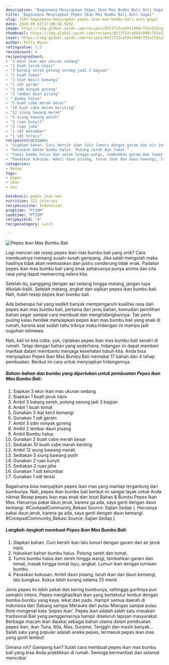 ```yaml
---
description: "Bagaimana Menyiapkan Pepes Ikan Mas Bumbu Bali Anti Gagal"
title: "Bagaimana Menyiapkan Pepes Ikan Mas Bumbu Bali Anti Gagal"
slug: 3193-bagaimana-menyiapkan-pepes-ikan-mas-bumbu-bali-anti-gagal
date: 2020-09-02T17:00:58.929Z
image: https://img-global.cpcdn.com/recipes/8573712ca591c000/751x532cq70/pepes-ikan-mas-bumbu-bali-foto-resep-utama.jpg
thumbnail: https://img-global.cpcdn.com/recipes/8573712ca591c000/751x532cq70/pepes-ikan-mas-bumbu-bali-foto-resep-utama.jpg
cover: https://img-global.cpcdn.com/recipes/8573712ca591c000/751x532cq70/pepes-ikan-mas-bumbu-bali-foto-resep-utama.jpg
author: Polly Meyer
ratingvalue: 3.5
reviewcount: 4
recipeingredient:
- "3 ekor ikan mas ukuran sedang"
- "1 buah jeruk nipis"
- "3 batang sereh potong serong jadi 3 bagian"
- "1 buah tomat"
- "3 ikat kecil kemangi"
- "1 sdt garam"
- "3 sdm minyak goreng"
- "2 lembar daun pisang"
- " Bumbu halus"
- "2 buah cabe merah besar"
- "10 buah cabe merah keriting"
- "12 siung bawang merah"
- "5 siung bawang putih"
- "2 ruas kunyit"
- "2 ruas jahe"
- "1 sdt ketumbar"
- "1 sdt terasi"
recipeinstructions:
- "Siapkan bahan. Cuci bersih ikan lalu lumuri dengan garam dan air jeruk nipis."
- "Haluskan bahan bumbu halus. Potong sereh dan tomat."
- "Tumis bumbu halus dan sereh hingga wangi, tambahkan garam dan tomat, masak hingga tomat layu, angkat. Lumuri ikan dengan tumisan bumbu."
- "Panaskan kukusan. Ambil daun pisang, taruh ikan dan daun kemangi, lalu bungkus. Kukus lebih kurang selama 25 menit."
categories:
- Resep
tags:
- pepes
- ikan
- mas

katakunci: pepes ikan mas 
nutrition: 222 calories
recipecuisine: Indonesian
preptime: "PT10M"
cooktime: "PT35M"
recipeyield: "4"
recipecategory: Lunch

---
```



![Pepes Ikan Mas Bumbu Bali](https://img-global.cpcdn.com/recipes/8573712ca591c000/751x532cq70/pepes-ikan-mas-bumbu-bali-foto-resep-utama.jpg)

Lagi mencari ide resep pepes ikan mas bumbu bali yang unik? Cara membuatnya memang susah-susah gampang. Jika salah mengolah maka hasilnya tidak akan memuaskan dan justru cenderung tidak enak. Padahal pepes ikan mas bumbu bali yang enak seharusnya punya aroma dan cita rasa yang dapat memancing selera kita.

Setelah itu, panggang dengan api sedang hingga matang, jangan lupa dibolak-balik. Setelah matang, angkat dan sajikan pepes ikan bumbu bali. Nah, itulah resep pepes ikan bumbu bali.

Ada beberapa hal yang sedikit banyak mempengaruhi kualitas rasa dari pepes ikan mas bumbu bali, pertama dari jenis bahan, kemudian pemilihan bahan segar sampai cara membuat dan menghidangkannya. Tak perlu pusing kalau hendak menyiapkan pepes ikan mas bumbu bali yang enak di rumah, karena asal sudah tahu triknya maka hidangan ini mampu jadi suguhan istimewa.


Nah, kali ini kita coba, yuk, ciptakan pepes ikan mas bumbu bali sendiri di rumah. Tetap dengan bahan yang sederhana, hidangan ini dapat memberi manfaat dalam membantu menjaga kesehatan tubuh kita. Anda bisa menyiapkan Pepes Ikan Mas Bumbu Bali memakai 17 bahan dan 4 tahap pembuatan. Berikut ini cara untuk menyiapkan hidangannya.

<!--inarticleads1-->

##### Bahan-bahan dan bumbu yang diperlukan untuk pembuatan Pepes Ikan Mas Bumbu Bali:

1. Siapkan 3 ekor ikan mas ukuran sedang
1. Siapkan 1 buah jeruk nipis
1. Ambil 3 batang sereh, potong serong jadi 3 bagian
1. Ambil 1 buah tomat
1. Gunakan 3 ikat kecil kemangi
1. Gunakan 1 sdt garam
1. Ambil 3 sdm minyak goreng
1. Ambil 2 lembar daun pisang
1. Ambil  Bumbu halus:
1. Gunakan 2 buah cabe merah besar
1. Sediakan 10 buah cabe merah keriting
1. Ambil 12 siung bawang merah
1. Sediakan 5 siung bawang putih
1. Gunakan 2 ruas kunyit
1. Sediakan 2 ruas jahe
1. Gunakan 1 sdt ketumbar
1. Gunakan 1 sdt terasi


Bagainama bisa menyajikan pepes ikan mas yang mantap tergantung dari bumbunya. Nah, pepes ikan bumbu bali berikut ini sangat layak untuk Anda nikmat Resep pepes ikan mas enak dan lezat Bahan &amp; Bumbu Pepes Ikan Mas. Harusnya pakai daun jeruk, karena ga ada, saya ganti dengan daun kemangi. #CookpadCommunity_Bekasi Source: Sajian Sedap (. Harusnya pakai daun jeruk, karena ga ada, saya ganti dengan daun kemangi. #CookpadCommunity_Bekasi Source: Sajian Sedap (. 

<!--inarticleads2-->

##### Langkah-langkah membuat Pepes Ikan Mas Bumbu Bali:

1. Siapkan bahan. Cuci bersih ikan lalu lumuri dengan garam dan air jeruk nipis.
1. Haluskan bahan bumbu halus. Potong sereh dan tomat.
1. Tumis bumbu halus dan sereh hingga wangi, tambahkan garam dan tomat, masak hingga tomat layu, angkat. Lumuri ikan dengan tumisan bumbu.
1. Panaskan kukusan. Ambil daun pisang, taruh ikan dan daun kemangi, lalu bungkus. Kukus lebih kurang selama 25 menit.


Jenis pepes ini lebih pekat dan kering bumbunya, sehingga gurihnya pun semakin intens. Pepes menghasilkan ikan yang bertekstur lembut dengan bumbu-bumbu yang kaya, lekat dan padu. Hampir semua daerah di Indonesia dari Sabang sampai Merauke dari pulau Miangas sampai pulau Rote mengenal kata &#39;pepes ikan&#39;. Pepes ikan adalah salah satu masakan tradisional Bali yang penggemarnya hampir diseluruh lapisan masyarakat. Berbagai macam ikan dipakai sebagai bahan utama dalam pembuatan pepes ikan, ikan Tuna, Nila, Mas, Gurame, Tenggiri dan masih banyak… Salah satu yang populer adalah aneka pepes, termasuk pepes ikan mas yang gurih lembut! 

Gimana nih? Gampang kan? Itulah cara membuat pepes ikan mas bumbu bali yang bisa Anda praktikkan di rumah. Semoga bermanfaat dan selamat mencoba!
